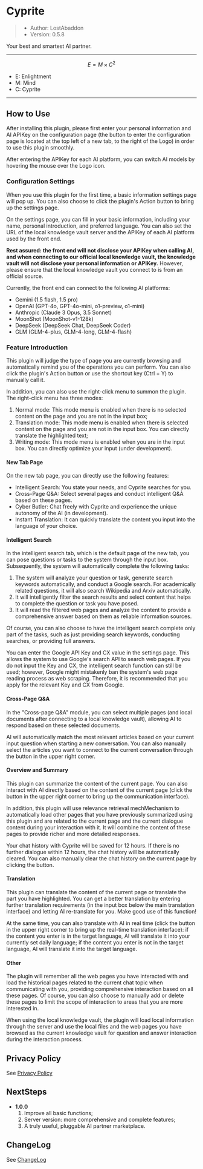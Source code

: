 #	Cyprite

> -	Author: LostAbaddon
> -	Version: 0.5.8

Your best and smartest AI partner.

---

$$
E = M \times C^2
$$

-	E: Enlightment
-	M: Mind
-	C: Cyprite

---

##	How to Use

After installing this plugin, please first enter your personal information and AI APIKey on the configuration page (the button to enter the configuration page is located at the top left of a new tab, to the right of the Logo) in order to use this plugin smoothly.

After entering the APIKey for each AI platform, you can switch AI models by hovering the mouse over the Logo icon.

###	Configuration Settings

When you use this plugin for the first time, a basic information settings page will pop up. You can also choose to click the plugin's Action button to bring up the settings page.

On the settings page, you can fill in your basic information, including your name, personal introduction, and preferred language. You can also set the URL of the local knowledge vault server and the APIKey of each AI platform used by the front end.

**Rest assured: the front end will not disclose your APIKey when calling AI, and when connecting to our official local knowledge vault, the knowledge vault will not disclose your personal information or APIKey.** However, please ensure that the local knowledge vault you connect to is from an official source.

Currently, the front end can connect to the following AI platforms:

-	Gemini (1.5 flash, 1.5 pro)
-	OpenAI (GPT-4o, GPT-4o-mini, o1-preview, o1-mini)
-	Anthropic (Claude 3 Opus, 3.5 Sonnet)
-	MoonShot (MoonShot-v1-128k)
-	DeepSeek (DeepSeek Chat, DeepSeek Coder)
-	GLM (GLM-4-plus, GLM-4-long, GLM-4-flash)

###	Feature Introduction

This plugin will judge the type of page you are currently browsing and automatically remind you of the operations you can perform. You can also click the plugin's Action button or use the shortcut key (Ctrl + Y) to manually call it.

In addition, you can also use the right-click menu to summon the plugin. The right-click menu has three modes:

1.	Normal mode: This mode menu is enabled when there is no selected content on the page and you are not in the input box;
2.	Translation mode: This mode menu is enabled when there is selected content on the page and you are not in the input box. You can directly translate the highlighted text;
3.	Writing mode: This mode menu is enabled when you are in the input box. You can directly optimize your input (under development).

####	New Tab Page

On the new tab page, you can directly use the following features:

-	Intelligent Search: You state your needs, and Cyprite searches for you.
-	Cross-Page Q&A: Select several pages and conduct intelligent Q&A based on these pages.
-	Cyber Butler: Chat freely with Cyprite and experience the unique autonomy of the AI (in development).
-	Instant Translation: It can quickly translate the content you input into the language of your choice.

####	Intelligent Search

In the intelligent search tab, which is the default page of the new tab, you can pose questions or tasks to the system through the input box. Subsequently, the system will automatically complete the following tasks:

1.	The system will analyze your question or task, generate search keywords automatically, and conduct a Google search. For academically related questions, it will also search Wikipedia and Arxiv automatically.
2.	It will intelligently filter the search results and select content that helps to complete the question or task you have posed.
3.	It will read the filtered web pages and analyze the content to provide a comprehensive answer based on them as reliable information sources.

Of course, you can also choose to have the intelligent search complete only part of the tasks, such as just providing search keywords, conducting searches, or providing full answers.

You can enter the Google API Key and CX value in the settings page. This allows the system to use Google's search API to search web pages. If you do not input the Key and CX, the intelligent search function can still be used; however, Google might mistakenly ban the system's web page reading process as web scraping. Therefore, it is recommended that you apply for the relevant Key and CX from Google.

####	Cross-Page Q&A

In the "Cross-page Q&A" module, you can select multiple pages (and local documents after connecting to a local knowledge vault), allowing AI to respond based on these selected documents.

AI will automatically match the most relevant articles based on your current input question when starting a new conversation. You can also manually select the articles you want to connect to the current conversation through the button in the upper right corner.

####	Overview and Summary

This plugin can summarize the content of the current page. You can also interact with AI directly based on the content of the current page (click the button in the upper right corner to bring up the communication interface).

In addition, this plugin will use relevance retrieval mechMechanism to automatically load other pages that you have previously summarized using this plugin and are related to the current page and the current dialogue content during your interaction with it. It will combine the content of these pages to provide richer and more detailed responses.

Your chat history with Cyprite will be saved for 12 hours. If there is no further dialogue within 12 hours, the chat history will be automatically cleared. You can also manually clear the chat history on the current page by clicking the button.

####	Translation

This plugin can translate the content of the current page or translate the part you have highlighted. You can get a better translation by entering further translation requirements (in the input box below the main translation interface) and letting AI re-translate for you. Make good use of this function!

At the same time, you can also translate with AI in real time (click the button in the upper right corner to bring up the real-time translation interface): if the content you enter is in the target language, AI will translate it into your currently set daily language; if the content you enter is not in the target language, AI will translate it into the target language.

####	Other

The plugin will remember all the web pages you have interacted with and load the historical pages related to the current chat topic when communicating with you, providing comprehensive interaction based on all these pages. Of course, you can also choose to manually add or delete these pages to limit the scope of interaction to areas that you are more interested in.

When using the local knowledge vault, the plugin will load local information through the server and use the local files and the web pages you have browsed as the current knowledge vault for question and answer interaction during the interaction process.

## Privacy Policy

See [Privacy Policy](./PRIVACY.md)

##	NextSteps

-	**1.0.0**
	1. Improve all basic functions;
	2. Server version: more comprehensive and complete features;
	3. A truly useful, pluggable AI partner marketplace.

## ChangeLog

See [ChangeLog](./CHANGELOG.md)